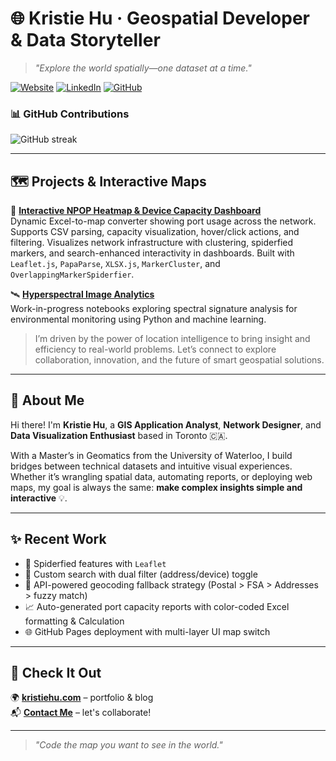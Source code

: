# 🌐 Kristie Hu · Geospatial Developer & Data Storyteller

> *"Explore the world spatially—one dataset at a time."*

[![Website](https://img.shields.io/badge/Website-kristiehu.com-2ea44f?style=flat-square&logo=google-chrome)](http://kristiehu.com)
[![LinkedIn](https://img.shields.io/badge/LinkedIn-KristieHu-blue?style=flat-square&logo=linkedin)](https://www.linkedin.com/in/kristie-hu/)
[![GitHub](https://img.shields.io/github/followers/KristieHu?style=flat-square)](https://github.com/KristieHu)

### 📊 GitHub Contributions

![GitHub streak](https://streak-stats.demolab.com?user=kristiehu&theme=dark)

---

## 🗺️ Projects & Interactive Maps

🧭 **[Interactive NPOP Heatmap & Device Capacity Dashboard](https://github.com/KristieHu/Leaflet-Npop-Map)**  
Dynamic Excel-to-map converter showing port usage across the network. Supports CSV parsing, capacity visualization, hover/click actions, and filtering.
Visualizes network infrastructure with clustering, spiderfied markers, and search-enhanced interactivity in dashboards. 
Built with `Leaflet.js`, `PapaParse`, `XLSX.js`, `MarkerCluster`, and `OverlappingMarkerSpiderfier`.

🛰️ **[Hyperspectral Image Analytics](https://github.com/KristieHu/)**  
Work-in-progress notebooks exploring spectral signature analysis for environmental monitoring using Python and machine learning.

>  I’m driven by the power of location intelligence to bring insight and efficiency to real-world problems. Let’s connect to explore collaboration, innovation, and the future of smart geospatial solutions.

---

## 📍 About Me 

Hi there! I'm **Kristie Hu**, a **GIS Application Analyst**, **Network Designer**, and **Data Visualization Enthusiast** based in Toronto 🇨🇦.

With a Master’s in Geomatics from the University of Waterloo, I build bridges between technical datasets and intuitive visual experiences. Whether it’s wrangling spatial data, automating reports, or deploying web maps, my goal is always the same: **make complex insights simple and interactive** 💡.


---

## ✨ Recent Work

- 📌 Spiderfied features with `Leaflet`
- 🧩 Custom search with dual filter (address/device) toggle
- 🔁 API-powered geocoding fallback strategy (Postal > FSA > Addresses > fuzzy match)
- 📈 Auto-generated port capacity reports with color-coded Excel formatting & Calculation
- 🌐 GitHub Pages deployment with multi-layer UI map switch

---

## 🔗 Check It Out

🌍 [**kristiehu.com**](http://kristiehu.com) – portfolio & blog  
📬 [**Contact Me**](https://www.linkedin.com/in/kristiehu/) – let's collaborate!

---

> *"Code the map you want to see in the world."*
